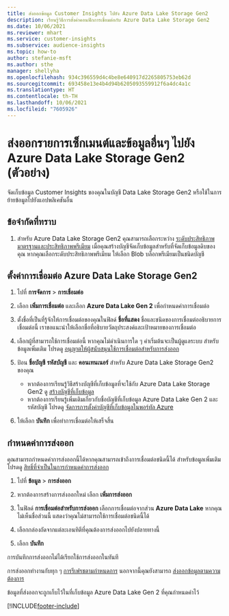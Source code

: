 ```yaml
---
title: ส่งออกข้อมูล Customer Insights ไปยัง Azure Data Lake Storage Gen2
description: เรียนรู้วิธีการตั้งค่าคอนฟิกการเชื่อมต่อกับ Azure Data Lake Storage Gen2
ms.date: 10/06/2021
ms.reviewer: mhart
ms.service: customer-insights
ms.subservice: audience-insights
ms.topic: how-to
author: stefanie-msft
ms.author: sthe
manager: shellyha
ms.openlocfilehash: 934c396559d4c4be8e640917d2265805753eb62d
ms.sourcegitcommit: 693458e13e4b4d94b6205093559912f6a4dc4a1c
ms.translationtype: HT
ms.contentlocale: th-TH
ms.lasthandoff: 10/06/2021
ms.locfileid: "7605926"
---
```

# <a name="export-segment-list-and-other-data-to-azure-data-lake-storage-gen2-preview"></a>ส่งออกรายการเซ็กเมนต์และข้อมูลอื่นๆ ไปยัง Azure Data Lake Storage Gen2 (ตัวอย่าง)

จัดเก็บข้อมูล Customer Insights ของคุณในบัญชี Data Lake Storage Gen2 หรือใช้ในการย้ายข้อมูลไปยังแอปพลิเคชันอื่น

## <a name="known-limitations"></a>ข้อจำกัดที่ทราบ

1. สำหรับ Azure Data Lake Storage Gen2 คุณสามารถเลือกระหว่าง [ระดับประสิทธิภาพมาตรฐานและประสิทธิภาพพรีเมียม](/azure/storage/blobs/create-data-lake-storage-account) เมื่อคุณสร้างบัญชีจัดเก็บข้อมูลสำหรับที่จัดเก็บข้อมูลดิบของคุณ หากคุณเลือกระดับประสิทธิภาพพรีเมียม ให้เลือก Blob บล็อกพรีเมียมเป็นชนิดบัญชี 


## <a name="set-up-the-connection-to-azure-data-lake-storage-gen2"></a>ตั้งค่าการเชื่อมต่อ Azure Data Lake Storage Gen2 


1. ไปที่ **การจัดการ** > **การเชื่อมต่อ**

1. เลือก **เพิ่มการเชื่อมต่อ** และเลือก **Azure Data Lake Gen 2** เพื่อกำหนดค่าการเชื่อมต่อ

1. ตั้งชื่อที่เป็นที่รู้จักให้การเชื่อมต่อของคุณในฟิลด์ **ชื่อที่แสดง** ชื่อและชนิดของการเชื่อมต่ออธิบายการเชื่อมต่อนี้ เราขอแนะนำให้เลือกชื่อที่อธิบายวัตถุประสงค์และเป้าหมายของการเชื่อมต่อ

1. เลือกผู้ที่สามารถใช้การเชื่อมต่อนี้ หากคุณไม่ดำเนินการใด ๆ ค่าเริ่มต้นจะเป็นผู้ดูแลระบบ สำหรับข้อมูลเพิ่มเติม โปรดดู [อนุญาตให้ผู้สนับสนุนใช้การเชื่อมต่อสำหรับการส่งออก](connections.md#allow-contributors-to-use-a-connection-for-exports)

1. ป้อน **ชื่อบัญชี** **รหัสบัญชี** และ **คอนเทนเนอร์** สำหรับ Azure Data Lake Storage Gen2 ของคุณ
    - หากต้องการเรียนรู้วิธีสร้างบัญชีที่เก็บข้อมูลที่จะใช้กับ Azure Data Lake Storage Gen2 ดู [สร้างบัญชีที่เก็บข้อมูล](/azure/storage/blobs/create-data-lake-storage-account) 
    - หากต้องการเรียนรู้เพิ่มเติมเกี่ยวกับชื่อบัญชีที่เก็บข้อมูล Azure Data Lake Gen 2 และรหัสบัญชี โปรดดู [จัดการการตั้งค่าบัญชีที่เก็บข้อมูลในพอร์ทัล Azure](/azure/storage/common/storage-account-manage)

1. ให้เลือก **บันทึก** เพื่อทำการเชื่อมต่อให้เสร็จสิ้น 

## <a name="configure-an-export"></a>กำหนดค่าการส่งออก

คุณสามารถกำหนดค่าการส่งออกนี้ได้หากคุณสามารถเข้าถึงการเชื่อมต่อชนิดนี้ได้ สำหรับข้อมูลเพิ่มเติม โปรดดู [สิทธิ์ที่จำเป็นในการกำหนดค่าการส่งออก](export-destinations.md#set-up-a-new-export)

1. ไปที่ **ข้อมูล** > **การส่งออก**

1. หากต้องการสร้างการส่งออกใหม่ เลือก **เพิ่มการส่งออก**

1. ในฟิลด์ **การเชื่อมต่อสำหรับการส่งออก** เลือกการเชื่อมต่อจากส่วน **Azure Data Lake** หากคุณไม่เห็นชื่อส่วนนี้ แสดงว่าคุณไม่สามารถใช้การเชื่อมต่อชนิดนี้ได้

1. เลือกกล่องถัดจากแต่ละเอนทิตีที่คุณต้องการส่งออกไปยังปลายทางนี้

1. เลือก **บันทึก**

การบันทึกการส่งออกไม่ได้เรียกใช้การส่งออกในทันที

การส่งออกทำงานกับทุก ๆ [การรีเฟรชตามกำหนดการ](system.md#schedule-tab) นอกจากนี้คุณยังสามารถ [ส่งออกข้อมูลตามความต้องการ](export-destinations.md#run-exports-on-demand) 

ข้อมูลที่ส่งออกจะถูกเก็บไว้ในที่เก็บข้อมูล Azure Data Lake Gen 2 ที่คุณกำหนดค่าไว้ 

[!INCLUDE[footer-include](../includes/footer-banner.md)]
